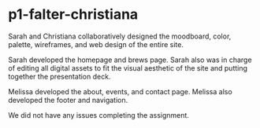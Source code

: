 # p1-falter-christiana
Sarah and Christiana collaboratively designed the moodboard, color, palette, wireframes, and web design of the entire site.

Sarah developed the homepage and brews page. Sarah also was in charge of editing all digital assets to fit the visual aesthetic of the site and putting together the presentation deck.

Melissa developed the about, events, and contact page. Melissa also developed the footer and navigation.

We did not have any issues completing the assignment.

